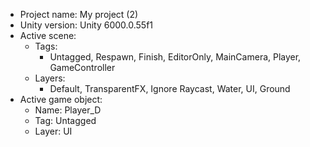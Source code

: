 <!-- UNITY CODE ASSIST INSTRUCTIONS START -->
- Project name: My project (2)
- Unity version: Unity 6000.0.55f1
- Active scene:
  - Tags:
    - Untagged, Respawn, Finish, EditorOnly, MainCamera, Player, GameController
  - Layers:
    - Default, TransparentFX, Ignore Raycast, Water, UI, Ground
- Active game object:
  - Name: Player_D
  - Tag: Untagged
  - Layer: UI
<!-- UNITY CODE ASSIST INSTRUCTIONS END -->